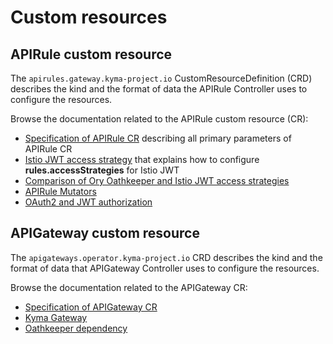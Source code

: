 # Custom resources

## APIRule custom resource

The `apirules.gateway.kyma-project.io` CustomResourceDefinition (CRD) describes the kind and the format of data the APIRule Controller uses to configure the resources.

Browse the documentation related to the APIRule custom resource (CR):
- [Specification of APIRule CR](./04-10-apirule-custom-resource.md) describing all primary parameters of APIRule CR
- [Istio JWT access strategy](./04-20-apirule-istio-jwt-access-strategy.md) that explains how to configure **rules.accessStrategies** for Istio JWT
- [Comparison of Ory Oathkeeper and Istio JWT access strategies](./04-30-apirule-jwt-ory-and-istio-comparison.md)
- [APIRule Mutators](./04-40-apirule-mutators.md)
- [OAuth2 and JWT authorization](./04-50-apirule-authorizations.md)

## APIGateway custom resource

The `apigateways.operator.kyma-project.io` CRD describes the kind and the format of data that APIGateway Controller uses to configure the resources.

Browse the documentation related to the APIGateway CR:
- [Specification of APIGateway CR](./apigateway/04-00-apigateway-custom-resource.md)
- [Kyma Gateway](./apigateway/04-10-kyma-gateway.md)
- [Oathkeeper dependency](./apigateway/04-20-oathkeeper.md)